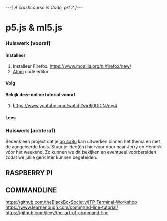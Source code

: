 *---[ A crashcourse in Code, prt 2 ]---*
# p5.js & ml5.js
### Huiswerk (vooraf)
#### Installeer
1. Installeer Firefox: https://www.mozilla.org/nl/firefox/new/
2. [Atom](https://atom.io/) code editor

#### Volg

#### Bekijk deze online tutorial vooraf
1. https://www.youtube.com/watch?v=8j0UDiN7my4

#### Lees

### Huiswerk (achteraf)
Bedenk een project dat je [op 4à8u](http://fffff.at/speed-project/) kan uitwerken binnen het thema en met de aangeleerde tools.
Stuur je idee(ën) hiervoor door naar Jerry en Hendrik vóór het weekend. Zo kunnen we dit bekijken en eventueel voorbereiden zodat we jullie gerichter kunnen begeleiden.

## RASPBERRY PI

## COMMANDLINE
https://github.com/theBlackBoxSociety/ITP-Terminal-Workshop
https://www.learnenough.com/command-line-tutorial/
https://github.com/jlevy/the-art-of-command-line

##
